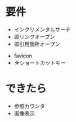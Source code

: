 
# 要件

- インクリメンタルサーチ
- 即リンクオープン
- 即引用箇所オープン
<!-- - 最新を上 -->
<!-- - デフォルト表示あり -->
- favicon
- ☆ショートカットキー

# できたら
- 参照カウンタ
- 画像表示


